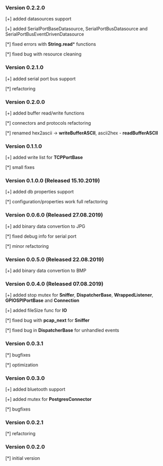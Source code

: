 ### Version 0.2.2.0
[+] added datasources support

[+] added SerialPortBaseDatasource, SerialPortBusDatasource and SerialPortBusEventDrivenDatasource

[\*] fixed errors with **String.read*** functions

[*] fixed bug with resource cleaning

### Version 0.2.1.0
[+] added serial port bus support

[*] refactoring

### Version 0.2.0.0
[+] added buffer read/write functions

[*] connectors and protocols refactoring

[\*] renamed hex2ascii -> **writeBufferASCII**, ascii2hex - **readBufferASCII**

### Version 0.1.1.0
[+] added write list for **TCPPortBase**

[*] small fixes

### Version 0.1.0.0 (Released 15.10.2019)
[+] added db properties support

[*] configuration/properties work full refactoring

### Version 0.0.6.0 (Released 27.08.2019)
[+] add binary data convertion to JPG

[*] fixed debug info for serial port

[*] minor refactoring

### Version 0.0.5.0 (Released 22.08.2019)
[+] add binary data convertion to BMP

### Version 0.0.4.0 (Released 07.08.2019)
[+] added stop mutex for **Sniffer**, **DispatcherBase**, **WrappedListener**, **GPIOSPIPortBase** and **Connection**

[+] added fileSize func for **IO**

[\*] fixed bug with **pcap_next** for **Sniffer**

[*] fixed bug in **DispatcherBase** for unhandled events

### Version 0.0.3.1
[*] bugfixes

[*] optimization

### Version 0.0.3.0
[+] added bluetooth support

[+] added mutex for **PostgresConnector**

[*] bugfixes

### Version 0.0.2.1
[*] refactoring

### Version 0.0.2.0
[*] initial version
